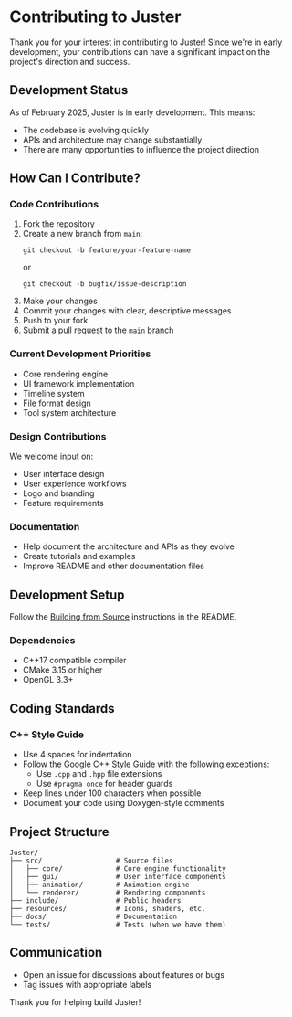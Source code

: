 # Contributing to Juster

Thank you for your interest in contributing to Juster! Since we're in early development, your contributions can have a significant impact on the project's direction and success.

## Development Status

As of February 2025, Juster is in early development. This means:

- The codebase is evolving quickly
- APIs and architecture may change substantially
- There are many opportunities to influence the project direction

## How Can I Contribute?

### Code Contributions

1. Fork the repository
2. Create a new branch from `main`:
   ```
   git checkout -b feature/your-feature-name
   ```
   or
   ```
   git checkout -b bugfix/issue-description
   ```
3. Make your changes
4. Commit your changes with clear, descriptive messages
5. Push to your fork
6. Submit a pull request to the `main` branch

### Current Development Priorities

- Core rendering engine
- UI framework implementation
- Timeline system
- File format design
- Tool system architecture

### Design Contributions

We welcome input on:
- User interface design
- User experience workflows
- Logo and branding
- Feature requirements

### Documentation

- Help document the architecture and APIs as they evolve
- Create tutorials and examples
- Improve README and other documentation files

## Development Setup

Follow the [Building from Source](README.md#building-from-source) instructions in the README.

### Dependencies

- C++17 compatible compiler
- CMake 3.15 or higher
- OpenGL 3.3+

## Coding Standards

### C++ Style Guide

- Use 4 spaces for indentation
- Follow the [Google C++ Style Guide](https://google.github.io/styleguide/cppguide.html) with the following exceptions:
  - Use `.cpp` and `.hpp` file extensions
  - Use `#pragma once` for header guards
- Keep lines under 100 characters when possible
- Document your code using Doxygen-style comments

## Project Structure

```
Juster/
├── src/                  # Source files
│   ├── core/             # Core engine functionality
│   ├── gui/              # User interface components
│   ├── animation/        # Animation engine
│   └── renderer/         # Rendering components
├── include/              # Public headers
├── resources/            # Icons, shaders, etc.
├── docs/                 # Documentation
└── tests/                # Tests (when we have them)
```

## Communication

- Open an issue for discussions about features or bugs
- Tag issues with appropriate labels

Thank you for helping build Juster!
```
